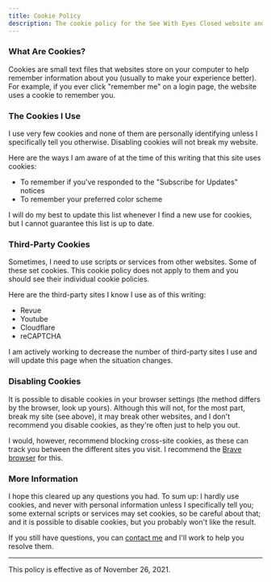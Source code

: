 ```yaml
---
title: Cookie Policy
description: The cookie policy for the See With Eyes Closed website and blog.
---
```


### What Are Cookies?
Cookies are small text files that websites store on your computer to help remember information about you (usually to make your experience better). For example, if you ever click "remember me" on a login page, the website uses a cookie to remember you.

### The Cookies I Use
I use very few cookies and none of them are personally identifying unless I specifically tell you otherwise. Disabling cookies will not break my website.

Here are the ways I am aware of at the time of this writing that this site uses cookies:

- To remember if you've responded to the "Subscribe for Updates" notices
- To remember your preferred color scheme

I will do my best to update this list whenever I find a new use for cookies, but I cannot guarantee this list is up to date.

### Third-Party Cookies
Sometimes, I need to use scripts or services from other websites. Some of these set cookies. This cookie policy does not apply to them and you should see their individual cookie policies.

Here are the third-party sites I know I use as of this writing:

- Revue
- Youtube
- Cloudflare
- reCAPTCHA

I am actively working to decrease the number of third-party sites I use and will update this page when the situation changes.

### Disabling Cookies
It is possible to disable cookies in your browser settings (the method differs by the browser, look up yours). Although this will not, for the most part, break my site (see above), it may break other websites, and I don't recommend you disable cookies, as they're often just to help you out.

I would, however, recommend blocking cross-site cookies, as these can track you between the different sites you visit. I recommend the [Brave browser](https://brave.com/) for this.

### More Information
I hope this cleared up any questions you had. To sum up: I hardly use cookies, and never with personal information unless I specifically tell you; some external scripts or services may set cookies, so be careful about that; and it is possible to disable cookies, but you probably won't like the result.

If you still have questions, you can [contact me](/contact/) and I'll work to help you resolve them.

---

This policy is effective as of November 26, 2021.
